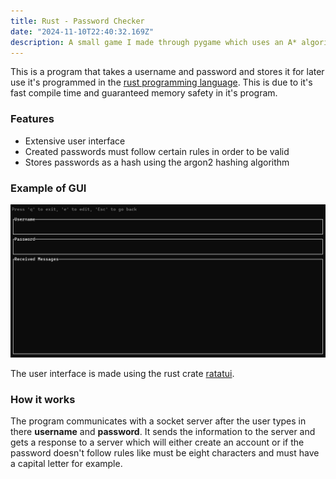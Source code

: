 ```yaml
---
title: Rust - Password Checker
date: "2024-11-10T22:40:32.169Z"
description: A small game I made through pygame which uses an A* algorithm
---
```


This is a program that takes a username and password and stores it for later use it's programmed in the [rust programming language](https://www.rust-lang.org/). This is due to it's fast compile time and guaranteed memory safety in it's program.

### Features

- Extensive user interface
- Created passwords must follow certain rules in order to be valid
- Stores passwords as a hash using the argon2 hashing algorithm

### Example of GUI

![Ratutui](./Password_Check.jpg)

The user interface is made using the rust crate [ratatui](https://ratatui.rs/).

### How it works

The program communicates with a socket server after the user types in there **username** and **password**. It sends the information to the server and gets a response to a server which will either create an account or if the password doesn't follow rules like must be eight characters and must have a capital letter for example.
